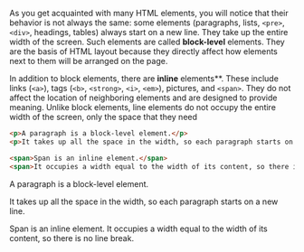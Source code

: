 
As you get acquainted with many HTML elements, you will notice that their behavior is not always the same: some elements (paragraphs, lists, `<pre>`, `<div>`, headings, tables) always start on a new line. They take up the entire width of the screen. Such elements are called **block-level** elements. They are the basis of HTML layout because they directly affect how elements next to them will be arranged on the page.

In addition to block elements, there are **inline** elements**. These include links (`<a>`), tags (`<b>`, `<strong>`, `<i>`, `<em>`), pictures, and `<span>`. They do not affect the location of neighboring elements and are designed to provide meaning. Unlike block elements, line elements do not occupy the entire width of the screen, only the space that they need

```html
<p>A paragraph is a block-level element.</p>
<p>It takes up all the space in the width, so each paragraph starts on a new line.</p>

<span>Span is an inline element.</span>
<span>It occupies a width equal to the width of its content, so there is no line break.</span>
```

<div class="hexlet-basics-example my-3">
  <p>A paragraph is a block-level element.</p>
  <p>It takes up all the space in the width, so each paragraph starts on a new line.</p>
  <span>Span is an inline element.</span>
  <span>It occupies a width equal to the width of its content, so there is no line break.</span>
</div>
